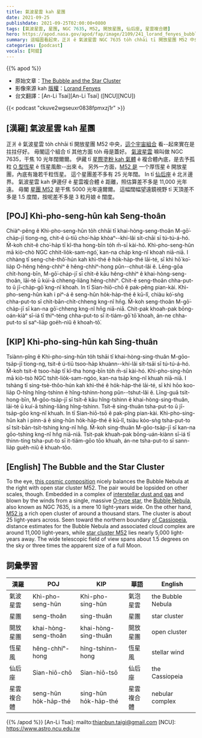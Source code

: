 ```yaml
---
title: 氣波星雲 kah 星團
date: 2021-09-25
publishdate: 2021-09-25T02:00:00+0800
tags: [氣波星雲, 星團, NGC 7635, M52, 開放星團, 仙后座, 星雲複合體]
hero: https://apod.nasa.gov/apod/fap/image/2109/241_lorand_fenyes_bubble_m52_1120.jpg
summary: 這幅圖看起來，正爿 ê 氣波星雲 NGC 7635 to̍h chhāi tī 開放星團 M52 中央，這个宇宙組合實在是拄拄仔好。
categories: [podcast]
vocals: [阿錕]
---
```


{{% apod %}}

- 原始文章：[The Bubble and the Star Cluster](https://apod.nasa.gov/apod/ap210925.html)
- 影像來源 kah [版權][copyright]：[Lorand Fenyes](http://www.pleiades.hu/kapcsolat.php)
- 台文翻譯：[An-Li Tsai][An-Li Tsai] ([NCU][NCU])

{{< podcast "ckuve2wgseuxr0838fpmxzj1r" >}}

## [漢羅] 氣波星雲 kah 星團
正爿 ê 氣波星雲 to̍h chhāi tī 開放星團 M52 中央，[這个宇宙組合][this cosmic composition] 看--起來實在是拄拄仔好。
毋閣這个組合 tī 其他方面 to̍h 毋是蓋好。
[氣波星雲][Bubble Nebula] 嘛叫做 NGC 7635，干焦 10 光年闊爾爾。
伊藏 tī [星際塗粉 kah 氣體][interstellar dust and gas] ê 複合體內底，是去予孤粒 [O 型恆星][O-type star] ê 恆星風歕--出來 ê。
另外一方面，[M52 是][M52 is] 一个厚恆星 ê 開放星團，內底有幾若千粒恆星。
這个星團差不多有 25 光年闊。
In tī [仙后座][of Cassiopeia] ê 北爿邊界。
氣波星雲 kah 伊邊仔 ê 星雲複合體 ê 距離，照估算差不多是 11,000 光年遠。
毋閣 [星團 M52][star cluster M52] 是干焦 5000 光年遠爾爾。
這幅闊幅望遠鏡視野 tī 天頂差不多是 1.5 度闊，按呢差不多是 3 粒月娘 ê 闊度。

## [POJ] Khì-pho-seng-hûn kah Seng-thoân
Chiàⁿ-pêng ê Khì-pho-seng-hûn to̍h chhāi tī khai-hòng-seng-thoân M-gō͘-cha̍p-jī tiong-ng, chit-ê ú-tiū cho͘-ha̍p khòaⁿ--khí-lâi si̍t-chāi sī tú-tú-á-hó.
M̄-koh chit-ê cho͘-ha̍p tī kî-tha hong-bīn to̍h m̄-sī kài-hó.
Khì-pho-seng-hûn mā kiò-chò NGC chhit-lio̍k-sam-ngó͘, kan-na cha̍p kng-nî khoah niā-niā.
I chhàng tī seng-chè-thô͘-hún kah khì-thé ê ho̍k-ha̍p-thé lāi-té, sī khì hō͘ ko͘-lia̍p O-hêng hêng-chhiⁿ ê hêng-chhiⁿ-hong pûn--chhut-lâi ê.
Lēng-gōa chi̍t-hong-bīn, M-gō͘-cha̍p-jī sī chi̍t-ê kāu hêng-chhiⁿ ê khai-hòng-seng-thoân, lāi-té ū kúi-ā chheng-liâng hêng-chhiⁿ.
Chit-ê seng-thoân chha-put-to ū jī-cha̍p-gō͘ kng-nî khoah.
In tī Sian-hiō-chō ê pak-pêng pian-kài.
Khì-pho-seng-hûn kah i piⁿ-á ê seng-hûn ho̍k-ha̍p-thé ê kū-lî, chiàu kó͘-sǹg chha-put-to sī chi̍t-bān-chi̍t-chheng kng-nî hn̄g.
M̄-koh seng-thoân M-gō͘-cha̍p-jī sī kan-na gō͘-chheng kng-nî hn̄g niā-niā.
Chit-pak khoah-pak bōng-oán-kiàⁿ sī-iá tī thiⁿ-téng chha-put-to sī it-tiám-gō͘ tō͘ khoah, án-ne chha-put-to sī saⁿ-lia̍p goe̍h-niû ê khoah-tō͘.

## [KIP] Khì-pho-sing-hûn kah Sing-thuân
Tsiànn-pîng ê Khì-pho-sing-hûn to̍h tshāi tī khai-hòng-sing-thuân M-gōo-tsa̍p-jī tiong-ng, tsit-ê ú-tiū tsoo-ha̍p khuànn--khí-lâi si̍t-tsāi sī tú-tú-á-hó.
M̄-koh tsit-ê tsoo-ha̍p tī kî-tha hong-bīn to̍h m̄-sī kài-hó.
Khì-pho-sing-hûn mā kiò-tsò NGC tshit-lio̍k-sam-ngóo, kan-na tsa̍p kng-nî khuah niā-niā.
I tshàng tī sing-tsè-thôo-hún kah khì-thé ê ho̍k-ha̍p-thé lāi-té, sī khì hōo koo-lia̍p O-hîng hîng-tshinn ê hîng-tshinn-hong pûn--tshut-lâi ê.
Līng-guā tsi̍t-hong-bīn, M-gōo-tsa̍p-jī sī tsi̍t-ê kāu hîng-tshinn ê khai-hòng-sing-thuân, lāi-té ū kuí-ā tshing-liâng hîng-tshinn.
Tsit-ê sing-thuân tsha-put-to ū jī-tsa̍p-gōo kng-nî khuah.
In tī Sian-hiō-tsō ê pak-pîng pian-kài.
Khì-pho-sing-hûn kah i pinn-á ê sing-hûn ho̍k-ha̍p-thé ê kū-lî, tsiàu kóo-sǹg tsha-put-to sī tsi̍t-bān-tsi̍t-tshing kng-nî hn̄g.
M̄-koh sing-thuân M-gōo-tsa̍p-jī sī kan-na gōo-tshing kng-nî hn̄g niā-niā.
Tsit-pak khuah-pak bōng-uán-kiànn sī-iá tī thinn-tíng tsha-put-to sī it-tiám-gōo tōo khuah, án-ne tsha-put-to sī sann-lia̍p gue̍h-niû ê khuah-tōo.

## [English] The Bubble and the Star Cluster
To the eye, [this cosmic composition][this cosmic composition] nicely balances the Bubble Nebula at the right with open star cluster M52.
The pair would be lopsided on other scales, though.
Embedded in a complex of [interstellar dust and gas][interstellar dust and gas] and blown by the winds from a single, massive [O-type star][O-type star], the [Bubble Nebula][Bubble Nebula], also known as NGC 7635, is a mere 10 light-years wide.
On the other hand, [M52 is][M52 is] a rich open cluster of around a thousand stars.
The cluster is about 25 light-years across.
Seen toward the northern boundary [of Cassiopeia][of Cassiopeia], distance estimates for the Bubble Nebula and associated cloud complex are around 11,000 light-years, while [star cluster M52][star cluster M52] lies nearly 5,000 light-years away.
The wide telescopic field of view spans about 1.5 degrees on the sky or three times the apparent size of a full Moon.

## 詞彙學習

|漢羅|POJ|KIP|華語|English|
|-|-|-|-|-|
|氣波星雲|Khì-pho-seng-hûn|Khì-pho-sing-hûn|氣泡星雲|the Bubble Nebula|
|星團|seng-thoân|sing-thuân|星團|star cluster|
|開放星團|khai-hòng-seng-thoân|khai-hòng-sing-thuân|開放星團|open cluster|
|恆星風|hêng-chhiⁿ-hong|hîng-tshinn-hong|恆星風|stellar wind|
|仙后座|Sian-hiō-chō|Sian-hiō-tsō|仙后座|the Cassiopeia|
|星雲複合體|seng-hûn ho̍k-ha̍p-thé|sing-hûn ho̍k-ha̍p-thé|星雲複合體|nebular complex|

{{% /apod %}}
[An-Li Tsai]: mailto:thianbun.taigi@gmail.com
[NCU]: https://www.astro.ncu.edu.tw

[copyright]: https://apod.nasa.gov/apod/fap/lib/about_apod.html#srapply

[this cosmic composition]:https://fenyeslorand.hu/ngc7635-buborek-m52/
[interstellar dust and gas]:http://www-ssg.sr.unh.edu/ism/what1.html
[O-type star]:https://ui.adsabs.harvard.edu/abs/2002AJ....124.3313M/abstract
[Bubble Nebula]:https://apod.nasa.gov/apod/ap170531.html
[M52 is]:http://arxiv.org/abs/astro-ph/0608022
[of Cassiopeia]:http://en.wikipedia.org/wiki/Cassiopeia_%28constellation%29
[star cluster M52]:http://www.seds.org/messier/m/m052.html
